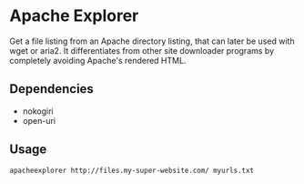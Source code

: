 # Apache Explorer

Get a file listing from an Apache directory listing, that can later be used with wget or aria2. It differentiates from other site downloader programs by completely avoiding Apache's rendered HTML.

## Dependencies

 * nokogiri
 * open-uri

## Usage

```
apacheexplorer http://files.my-super-website.com/ myurls.txt
```
